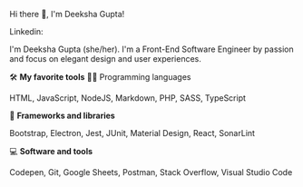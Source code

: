 

Hi there 👋, I'm Deeksha Gupta!

Linkedin:

I'm Deeksha Gupta (she/her). I'm a Front-End Software Engineer by passion and focus on elegant design and user experiences.

🛠️ **My favorite tools**
👨‍💻 Programming languages

HTML, JavaScript, NodeJS, Markdown, PHP, SASS, TypeScript

🧰 **Frameworks and libraries**

Bootstrap, Electron, Jest, JUnit, Material Design, React, SonarLint

💻 **Software and tools**

Codepen, Git, Google Sheets, Postman, Stack Overflow, Visual Studio Code 
